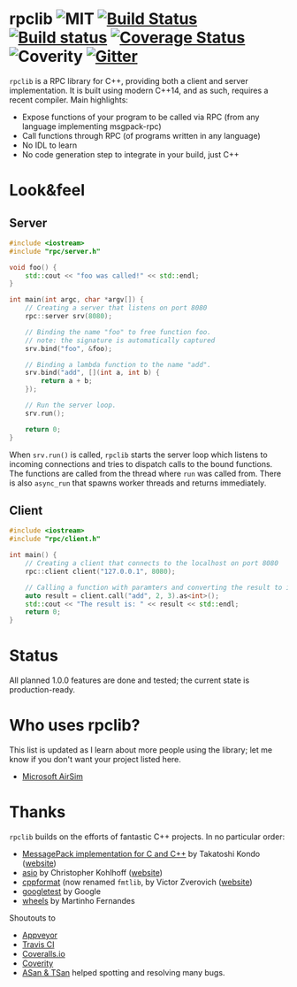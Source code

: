 
# rpclib ![MIT](https://img.shields.io/badge/license-MIT-blue.svg) [![Build Status](https://travis-ci.org/rpclib/rpclib.svg?branch=master)](https://travis-ci.org/rpclib/rpclib) [![Build status](https://ci.appveyor.com/api/projects/status/9lft2tlamcox8epq?svg=true)](https://ci.appveyor.com/project/sztomi/callme) [![Coverage Status](https://coveralls.io/repos/github/rpclib/rpclib/badge.svg)](https://coveralls.io/github/rpclib/rpclib?branch=dev) ![Coverity](https://scan.coverity.com/projects/7259/badge.svg?flat=1) [![Gitter](https://img.shields.io/gitter/room/nwjs/nw.js.svg?maxAge=2592000)](https://gitter.im/rpclib/Lobby)

`rpclib` is a RPC library for C++, providing both a client and server implementation. It is built using modern C++14, and as such, requires a recent compiler. Main highlights:

  * Expose functions of your program to be called via RPC (from any language
    implementing msgpack-rpc)
  * Call functions through RPC (of programs written in any language)
  * No IDL to learn
  * No code generation step to integrate in your build, just C++

# Look&feel

## Server

```cpp
#include <iostream>
#include "rpc/server.h"

void foo() {
    std::cout << "foo was called!" << std::endl;
}

int main(int argc, char *argv[]) {
    // Creating a server that listens on port 8080
    rpc::server srv(8080);

    // Binding the name "foo" to free function foo.
    // note: the signature is automatically captured
    srv.bind("foo", &foo);

    // Binding a lambda function to the name "add".
    srv.bind("add", [](int a, int b) {
        return a + b;
    });

    // Run the server loop.
    srv.run();

    return 0;
}
```

When `srv.run()` is called, `rpclib` starts the server loop which listens to incoming connections
and tries to dispatch calls to the bound functions. The functions are called from the thread where
`run` was called from. There is also `async_run` that spawns worker threads and returns
immediately.

## Client

```cpp
#include <iostream>
#include "rpc/client.h"

int main() {
    // Creating a client that connects to the localhost on port 8080
    rpc::client client("127.0.0.1", 8080);

    // Calling a function with paramters and converting the result to int
    auto result = client.call("add", 2, 3).as<int>();
    std::cout << "The result is: " << result << std::endl;
    return 0;
}
```

# Status

All planned 1.0.0 features are done and tested; the current state is production-ready.

# Who uses rpclib?

This list is updated as I learn about more people using the library; let me
know if you don't want your project listed here.

  * [Microsoft AirSim](https://github.com/Microsoft/AirSim)

# Thanks

`rpclib` builds on the efforts of fantastic C++ projects. In no particular order:

  * [MessagePack implementation for C and C++](https://github.com/msgpack/msgpack-c) by Takatoshi Kondo ([website](http://msgpack.org/))
  * [asio](https://github.com/chriskohlhoff/asio) by Christopher Kohlhoff ([website](http://think-async.com/Asio))
  * [cppformat](https://github.com/fmtlib/fmt) (now renamed `fmtlib`, by Victor Zverovich ([website](http://fmtlib.net))
  * [googletest](https://github.com/google/googletest) by Google
  * [wheels](https://github.com/rmartinho/wheels) by Martinho Fernandes

Shoutouts to

  * [Appveyor](https://www.appveyor.com/)
  * [Travis CI](https://travis-ci.org)
  * [Coveralls.io](https://coveralls.io/)
  * [Coverity](http://www.coverity.com)
  * [ASan & TSan](https://github.com/google/sanitizers) helped spotting and resolving many bugs.




